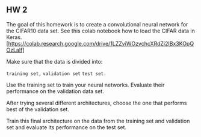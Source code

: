 ## HW 2

The goal of this homework is to create a convolutional neural network for the CIFAR10 data set. See this colab notebook how to load the CIFAR data in Keras.[https://colab.research.google.com/drive/1LZZviWOzvchcXRdZi2IBx3KOpQOzLalf]

Make sure that the data is divided into:

```training set,```
```validation set```
```test set.```

Use the training set to train your neural networks. Evaluate their performance on the validation data set.

After trying several different architectures, choose the one that performs best of the validation set.

Train this final architecture on the data from the training set and validation set and evaluate its performance on the test set.
